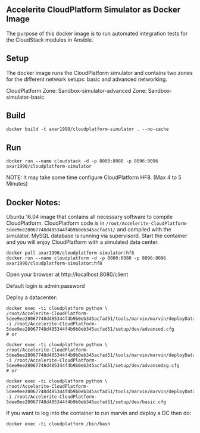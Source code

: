 Accelerite CloudPlatform Simulator as Docker Image
---------------------

The purpose of this docker image is to run automated integration tests for the CloudStack modules in Ansible.

Setup
------------------------

The docker image runs the CloudPlatform simulator and contains two zones for the different network setups: basic and advanced networking.

CloudPlatform Zone: Sandbox-simulator-advanced
Zone: Sandbox-simulator-basic

Build
----------------------
```
docker build -t axar1990/cloudplatform-simulator . --no-cache
```

Run
--------------------
```
docker run --name cloudstack -d -p 8080:8080 -p 8096:8096 axar1990/cloudplatform-simulator
```
NOTE: It may take some time configure CloudPlatform HF8. (Max 4 to 5 Minutes)


Docker Notes:
--------------------

Ubuntu 16.04 image that contains all necessary software to compile CloudPlatform. CloudPlatform code is in `/root/Accelerite-CloudPlatform-5dee9ee28067748d485344f4b9b0eb345acfad51/` and compiled with the simulator. MySQL database is running via supervisord. Start the container and you will enjoy CloudPlatform with a simulated data center.

```
docker pull axar1990/cloudplatform-simulator:hf8
docker run --name cloudplatform -d -p 8080:8080 -p 8096:8096 axar1990/cloudplatform-simulator:hf8
```

Open your browser at http://localhost:8080/client

Default login is admin:password

Deploy a datacenter:

```
docker exec -ti cloudplatform python \
/root/Accelerite-CloudPlatform-5dee9ee28067748d485344f4b9b0eb345acfad51/tools/marvin/marvin/deployDataCenter.py -i /root/Accelerite-CloudPlatform-5dee9ee28067748d485344f4b9b0eb345acfad51/setup/dev/advanced.cfg
# or 

docker exec -ti cloudplatform python \
/root/Accelerite-CloudPlatform-5dee9ee28067748d485344f4b9b0eb345acfad51/tools/marvin/marvin/deployDataCenter.py -i /root/Accelerite-CloudPlatform-5dee9ee28067748d485344f4b9b0eb345acfad51/setup/dev/advancedsg.cfg
# or 

docker exec -ti cloudplatform python \
/root/Accelerite-CloudPlatform-5dee9ee28067748d485344f4b9b0eb345acfad51/tools/marvin/marvin/deployDataCenter.py -i /root/Accelerite-CloudPlatform-5dee9ee28067748d485344f4b9b0eb345acfad51/setup/dev/basic.cfg
```

If you want to log into the container to run marvin and deploy a DC then do:

```
docker exec -ti cloudplatform /bin/bash
```

